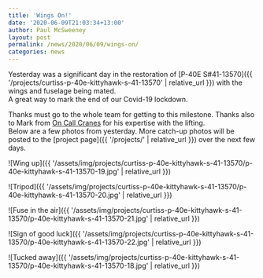 ```yaml
---
title: 'Wings On!'
date: '2020-06-09T21:03:34+13:00'
author: Paul McSweeney
layout: post
permalink: /news/2020/06/09/wings-on/
categories: news
---
```


Yesterday was a significant day in the restoration of [P-40E S#41-13570]({{ '/projects/curtiss-p-40e-kittyhawk-s-41-13570' | relative_url }}) with the wings and fuselage being mated.  
A great way to mark the end of our Covid-19 lockdown.

Thanks must go to the whole team for getting to this milestone. Thanks also to Mark from [On Call Cranes](https://www.oncallcranes.co.nz/) for his expertise with the lifting.  
Below are a few photos from yesterday. More catch-up photos will be posted to the [project page]({{ '/projects/' | relative_url }}) over the next few days.

![Wing up]({{ '/assets/img/projects/curtiss-p-40e-kittyhawk-s-41-13570/p-40e-kittyhawk-s-41-13570-19.jpg' | relative_url }})

![Tripod]({{ '/assets/img/projects/curtiss-p-40e-kittyhawk-s-41-13570/p-40e-kittyhawk-s-41-13570-20.jpg' | relative_url }})

![Fuse in the air]({{ '/assets/img/projects/curtiss-p-40e-kittyhawk-s-41-13570/p-40e-kittyhawk-s-41-13570-21.jpg' | relative_url }})

![Sign of good luck]({{ '/assets/img/projects/curtiss-p-40e-kittyhawk-s-41-13570/p-40e-kittyhawk-s-41-13570-22.jpg' | relative_url }})

![Tucked away]({{ '/assets/img/projects/curtiss-p-40e-kittyhawk-s-41-13570/p-40e-kittyhawk-s-41-13570-18.jpg' | relative_url }})

